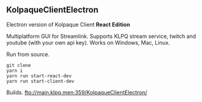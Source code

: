 ## KolpaqueClientElectron

Electron version of Kolpaque Client **React Edition**

Multiplatform GUI for Streamlink. Supports KLPQ stream service, twitch and youtube (with your own api key).
Works on Windows, Mac, Linux.

Run from source.
```
git clone
yarn i
yarn run start-react-dev
yarn run start-client-dev
```

Builds.
ftp://main.klpq.men:359/KolpaqueClientElectron/
